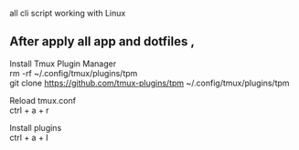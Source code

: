 all cli script working with Linux  

## After apply all app and dotfiles ,  

Install Tmux Plugin Manager  
rm -rf ~/.config/tmux/plugins/tpm  
git clone https://github.com/tmux-plugins/tpm ~/.config/tmux/plugins/tpm  

Reload tmux.conf  
ctrl + a + r        

Install plugins  
ctrl + a + I  


